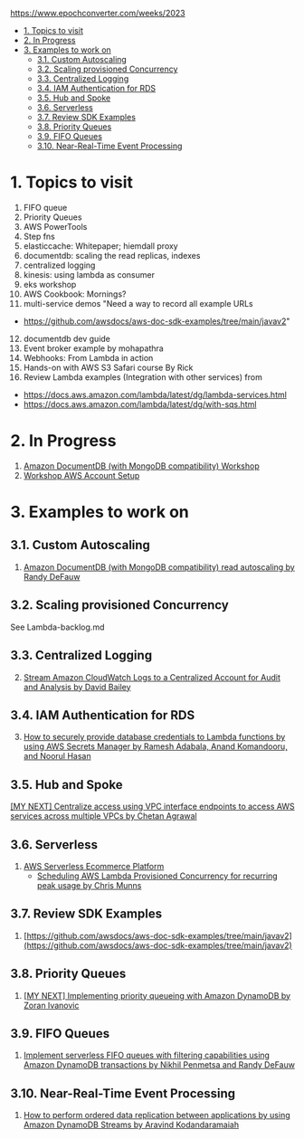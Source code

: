 https://www.epochconverter.com/weeks/2023

<!-- TOC -->

- [1. Topics to visit](#1-topics-to-visit)
- [2. In Progress](#2-in-progress)
- [3. Examples to work on](#3-examples-to-work-on)
  - [3.1. Custom Autoscaling](#31-custom-autoscaling)
  - [3.2. Scaling provisioned Concurrency](#32-scaling-provisioned-concurrency)
  - [3.3. Centralized Logging](#33-centralized-logging)
  - [3.4. IAM Authentication for RDS](#34-iam-authentication-for-rds)
  - [3.5. Hub and Spoke](#35-hub-and-spoke)
  - [3.6. Serverless](#36-serverless)
  - [3.7. Review SDK Examples](#37-review-sdk-examples)
  - [3.8. Priority Queues](#38-priority-queues)
  - [3.9. FIFO Queues](#39-fifo-queues)
  - [3.10. Near-Real-Time Event Processing](#310-near-real-time-event-processing)

<!-- /TOC -->

# 1. Topics to visit

1. FIFO queue
2. Priority Queues
3. AWS PowerTools
4. Step fns
5. elasticcache: Whitepaper; hiemdall proxy
6. documentdb: scaling the read replicas, indexes
7. centralized logging
8. kinesis: using lambda as consumer
9. eks workshop
10. AWS Cookbook: Mornings?
11. multi-service demos	"Need a way to record all example URLs
- https://github.com/awsdocs/aws-doc-sdk-examples/tree/main/javav2"
12. documentdb dev guide
13. Event broker example by mohapathra
14. Webhooks: From Lambda in action
15. Hands-on with AWS S3 Safari course By Rick
16. Review Lambda examples (Integration with other services) from
- https://docs.aws.amazon.com/lambda/latest/dg/lambda-services.html
- https://docs.aws.amazon.com/lambda/latest/dg/with-sqs.html

# 2. In Progress

1. [Amazon DocumentDB (with MongoDB compatibility) Workshop](https://catalog.us-east-1.prod.workshops.aws/workshops/464d6c17-9faa-4fef-ac9f-dd49610174d3/en-US/prerequisites/cloud9)
2. [Workshop AWS Account Setup](https://workshop-aws-account-setup.fstehle.com/)

# 3. Examples to work on

## 3.1. Custom Autoscaling
1. [Amazon DocumentDB (with MongoDB compatibility) read autoscaling by Randy DeFauw](https://aws.amazon.com/blogs/database/amazon-documentdb-with-mongodb-compatibility-read-autoscaling/)

## 3.2. Scaling provisioned Concurrency

See Lambda-backlog.md

## 3.3. Centralized Logging
2. [Stream Amazon CloudWatch Logs to a Centralized Account for Audit and Analysis by David Bailey](https://aws.amazon.com/blogs/architecture/stream-amazon-cloudwatch-logs-to-a-centralized-account-for-audit-and-analysis/)

## 3.4. IAM Authentication for RDS
3. [How to securely provide database credentials to Lambda functions by using AWS Secrets Manager by Ramesh Adabala, Anand Komandooru, and Noorul Hasan](https://aws.amazon.com/blogs/security/how-to-securely-provide-database-credentials-to-lambda-functions-by-using-aws-secrets-manager/)

## 3.5. Hub and Spoke
[[MY NEXT] Centralize access using VPC interface endpoints to access AWS services across multiple VPCs by Chetan Agrawal](https://aws.amazon.com/blogs/networking-and-content-delivery/centralize-access-using-vpc-interface-endpoints/)

## 3.6. Serverless
1. [AWS Serverless Ecommerce Platform](https://github.com/aws-samples/aws-serverless-ecommerce-platform)
    - [Scheduling AWS Lambda Provisioned Concurrency for recurring peak usage by Chris Munns](https://aws.amazon.com/blogs/compute/scheduling-aws-lambda-provisioned-concurrency-for-recurring-peak-usage/)

## 3.7. Review SDK Examples
1. [https://github.com/awsdocs/aws-doc-sdk-examples/tree/main/javav2](https://github.com/awsdocs/aws-doc-sdk-examples/tree/main/javav2)

## 3.8. Priority Queues

1. [[MY NEXT] Implementing priority queueing with Amazon DynamoDB by Zoran Ivanovic](https://aws.amazon.com/blogs/database/implementing-priority-queueing-with-amazon-dynamodb/)

## 3.9. FIFO Queues

1. [Implement serverless FIFO queues with filtering capabilities using Amazon DynamoDB transactions by Nikhil Penmetsa and Randy DeFauw](https://aws.amazon.com/blogs/database/serverless-fifo-queues-filtering-dynamodb-transactions/)

## 3.10. Near-Real-Time Event Processing

1. [How to perform ordered data replication between applications by using Amazon DynamoDB Streams by Aravind Kodandaramaiah](https://aws.amazon.com/blogs/database/how-to-perform-ordered-data-replication-between-applications-by-using-amazon-dynamodb-streams/)